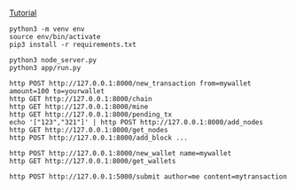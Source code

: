 [Tutorial](https://www.ibm.com/developerworks/cloud/library/cl-develop-blockchain-app-in-python/index.html)


```
python3 -m venv env
source env/bin/activate
pip3 install -r requirements.txt

python3 node_server.py
python3 app/run.py
```


```
http POST http://127.0.0.1:8000/new_transaction from=mywallet amount=100 to=yourwallet
http GET http://127.0.0.1:8000/chain
http GET http://127.0.0.1:8000/mine
http GET http://127.0.0.1:8000/pending_tx
echo '["123","321"]' | http POST http://127.0.0.1:8000/add_nodes
http GET http://127.0.0.1:8000/get_nodes
http POST http://127.0.0.1:8000/add_block ...

http POST http://127.0.0.1:8000/new_wallet name=mywallet
http GET http://127.0.0.1:8000/get_wallets

http POST http://127.0.0.1:5000/submit author=me content=mytransaction
```